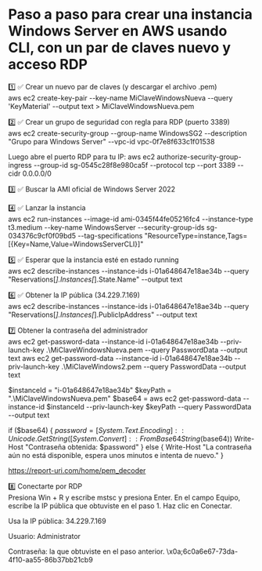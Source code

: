 # Paso a paso para crear una instancia Windows Server en AWS usando CLI, con un par de claves nuevo y acceso RDP
1️⃣ ✅ Crear un nuevo par de claves (y descargar el archivo .pem)<br>
aws ec2 create-key-pair --key-name MiClaveWindowsNueva --query 'KeyMaterial' --output text > MiClaveWindowsNueva.pem

2️⃣ ✅ Crear un grupo de seguridad con regla para RDP (puerto 3389)<br>
aws ec2 create-security-group --group-name WindowsSG2 --description "Grupo para Windows Server" --vpc-id vpc-0f7e8f633c1f01538

Luego abre el puerto RDP para tu IP:
aws ec2 authorize-security-group-ingress --group-id sg-0545c28f8e980ca5f --protocol tcp --port 3389 --cidr 0.0.0.0/0

3️⃣ ✅ Buscar la AMI oficial de Windows Server 2022<br>

4️⃣ ✅ Lanzar la instancia<br>
aws ec2 run-instances --image-id ami-0345f44fe05216fc4 --instance-type t3.medium --key-name WindowsServer --security-group-ids sg-034376c9cf0f09bd5 --tag-specifications "ResourceType=instance,Tags=[{Key=Name,Value=WindowsServerCLI}]"

5️⃣ ✅ Esperar que la instancia esté en estado running<br>
aws ec2 describe-instances --instance-ids i-01a648647e18ae34b --query "Reservations[*].Instances[*].State.Name" --output text

6️⃣ ✅ Obtener la IP pública (34.229.7.169)<br>
aws ec2 describe-instances --instance-ids i-01a648647e18ae34b --query "Reservations[*].Instances[*].PublicIpAddress" --output text

7️⃣ Obtener la contraseña del administrador<br>
aws ec2 get-password-data --instance-id i-01a648647e18ae34b --priv-launch-key .\MiClaveWindowsNueva.pem --query PasswordData --output text
aws ec2 get-password-data --instance-id i-01a648647e18ae34b --priv-launch-key .\MiClaveWindows2.pem --query PasswordData --output text

$instanceId = "i-01a648647e18ae34b"
$keyPath = ".\MiClaveWindowsNueva.pem"
$base64 = aws ec2 get-password-data --instance-id $instanceId --priv-launch-key $keyPath --query PasswordData --output text

if ($base64) {
    $password = [System.Text.Encoding]::Unicode.GetString([System.Convert]::FromBase64String($base64))
    Write-Host "Contraseña obtenida: $password"
} else {
    Write-Host "La contraseña aún no está disponible, espera unos minutos e intenta de nuevo."
}

https://report-uri.com/home/pem_decoder

8️⃣ Conectarte por RDP<br>
Presiona Win + R y escribe mstsc y presiona Enter.
En el campo Equipo, escribe la IP pública que obtuviste en el paso 1.
Haz clic en Conectar.

Usa la IP pública:
34.229.7.169

Usuario: 
Administrator 

Contraseña: la que obtuviste en el paso anterior. 
\x0a;6c0a6e67-73da-4f10-aa55-86b37bb21cb9
